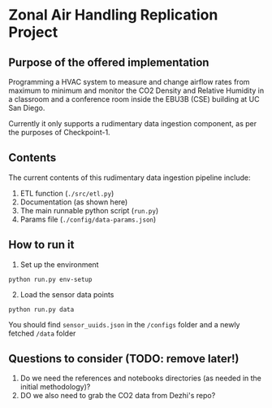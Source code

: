# Zonal Air Handling Replication Project

## Purpose of the offered implementation
Programming a HVAC system to measure and change airflow rates from maximum to minimum and monitor the CO2 Density and Relative Humidity in a classroom and a conference room inside the EBU3B (CSE) building at UC San Diego.

Currently it only supports a rudimentary data ingestion component, as per the purposes of Checkpoint-1.

## Contents
The current contents of this rudimentary data ingestion pipeline include:
1. ETL function (`./src/etl.py`)
2. Documentation (as shown here)
3. The main runnable python script (`run.py`)
4. Params file (`./config/data-params.json`)

## How to run it

1. Set up the environment

`python run.py env-setup`

2. Load the sensor data points

`python run.py data`


You should find `sensor_uuids.json` in the `/configs` folder and a newly fetched `/data` folder

## Questions to consider (TODO: remove later!)
1. Do we need the references and notebooks directories (as needed in the initial methodology)?
2. DO we also need to grab the CO2 data from Dezhi's repo?
